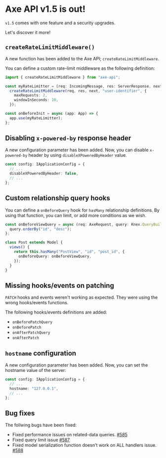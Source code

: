 # Axe API v1.5 is out!

`v1.5` comes with one feature and a security upgrades.

Let's discover it more!

## `createRateLimitMiddleware()`

A new function has been added to the Axe API; `createRateLimitMiddleware`.

You can define a custom rate-limit middleware as the following definition:

```ts
import { createRateLimitMiddleware } from "axe-api";

const myRateLimitter = (req: IncomingMessage, res: ServerResponse, next: any) =>
  createRateLimitMiddleware(req, res, next, "user-identifier", {
    maxRequests: 2,
    windowInSeconds: 10,
  });

const onBeforeInit = async (app: App) => {
  app.use(myRateLimitter);
};
```

## Disabling `x-powered-by` response header

A new configuration parameter has been added. Now, you can disable `x-powered-by` header by using `disableXPoweredByHeader` value.

```ts
const config: IApplicationConfig = {
  // ...
  disableXPoweredByHeader: false,
  // ...
};
```

## Custom relationship query hooks

You can define a `onBeforeQuery` hook for `hasMany` relationship definitions. By using that function, you can limit, or add more conditions as we wish.

```ts
const onBeforeViewQuery = async (req: AxeRequest, query: Knex.QueryBuilder) => {
  query.orderBy("id", "desc");
};

class Post extends Model {
  views() {
    return this.hasMany("PostView", "id", "post_id", {
      onBeforeQuery: onBeforeViewQuery,
    });
  }
}
```

## Missing hooks/events on patching

`PATCH` hooks and events weren't working as expected. They were using the wrong hooks/events functions.

The following hooks/events definitions are added:

- `onBeforePatchQuery`
- `onBeforePatch`
- `onAfterPatchQuery`
- `onAfterPatch`

## `hostname` configuration

A new configuration parameter has been added. Now, you can set the hostname value of the server:

```ts
const config: IApplicationConfig = {
  // ...
  hostname: "127.0.0.1",
  // ...
};
```

## Bug fixes

The follwing bugs have been fixed:

- Fixed performance issues on related-data queries. [#585](https://github.com/axe-api/axe-api/issues/585)
- Fixed query limit issue [#587](https://github.com/axe-api/axe-api/issues/587)
- Fixed model serialization function doesn't work on ALL handlers issue. [#588](https://github.com/axe-api/axe-api/issues/588)
